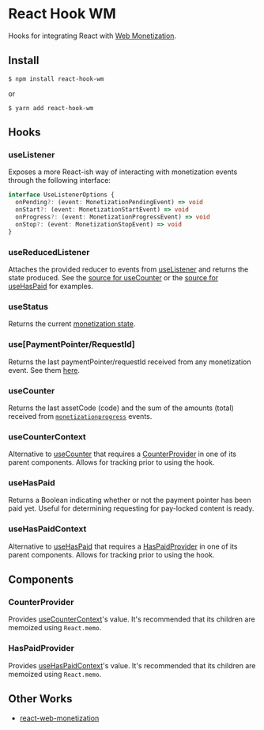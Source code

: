 # React Hook WM
Hooks for integrating React with [Web Monetization](https://webmonetization.org/).

## Install
    $ npm install react-hook-wm

or

    $ yarn add react-hook-wm

## Hooks

### useListener
Exposes a more React-ish way of interacting with monetization events through the following interface:

```typescript
interface UseListenerOptions {
  onPending?: (event: MonetizationPendingEvent) => void
  onStart?: (event: MonetizationStartEvent) => void
  onProgress?: (event: MonetizationProgressEvent) => void
  onStop?: (event: MonetizationStopEvent) => void
}
```

### useReducedListener
Attaches the provided reducer to events from [useListener](#useListener) and returns the state produced. See the [source for useCounter](src/counter.ts) or the [source for useHasPaid](src/has-paid.ts) for examples.

### useStatus
Returns the current [monetization state](https://webmonetization.org/docs/api#states).

### use[PaymentPointer/RequestId]
Returns the last paymentPointer/requestId received from any monetization event. See them [here](https://webmonetization.org/docs/api#browser-events).

### useCounter
Returns the last assetCode (code) and the sum of the amounts (total) received from [`monetizationprogress`](https://webmonetization.org/docs/api#monetizationprogress) events.

### useCounterContext
Alternative to [useCounter] that requires a [CounterProvider] in one of its parent components. Allows for tracking prior to using the hook.

### useHasPaid
Returns a Boolean indicating whether or not the payment pointer has been paid yet. Useful for determining requesting for pay-locked content is ready.

### useHasPaidContext
Alternative to [useHasPaid] that requires a [HasPaidProvider] in one of its parent components. Allows for tracking prior to using the hook.

## Components

### CounterProvider
Provides [useCounterContext]'s value. It's recommended that its children are memoized using `React.memo`.

### HasPaidProvider
Provides [useHasPaidContext]'s value. It's recommended that its children are memoized using `React.memo`.

## Other Works
- [react-web-monetization](https://github.com/sharafian/react-web-monetization)

[useCounter]: #useCounter
[useCounterContext]: #useCounterContext
[useHasPaid]: #useHasPaid
[useHasPaidContext]: #useHasPaidContext
[CounterProvider]: #CounterProvider
[HasPaidProvider]: #HasPaidProvider
